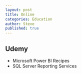 ```yaml
---
layout: post
title: Online
categories: Education
author: Steve
published: true
---
```

## Udemy

- Microsoft Power BI Recipes
- SQL Server Reporting Services 


